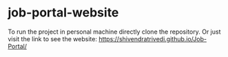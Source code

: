 # job-portal-website

To run the project in personal machine directly clone the repository.
Or just visit the link to see the website:
https://shivendratrivedi.github.io/Job-Portal/
